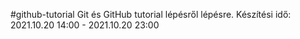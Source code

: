 #github-tutorial
Git és GitHub tutorial lépésről lépésre.
Készítési idő: 2021.10.20 14:00 - 2021.10.20 23:00